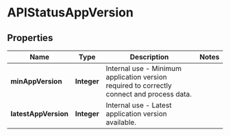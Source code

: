 
# APIStatusAppVersion

## Properties
Name | Type | Description | Notes
------------ | ------------- | ------------- | -------------
**minAppVersion** | **Integer** | Internal use - Minimum application version required to correctly connect and process data. | 
**latestAppVersion** | **Integer** | Internal use - Latest application version available. | 



